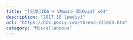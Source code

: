 ```yaml
---
title: "[分享]IDA + VMware 调试win7 x64"
description: "2017.10 [pediy]"
url: "https://bbs.pediy.com/thread-221884.htm"
category: "Miscellaneous"
---
```

